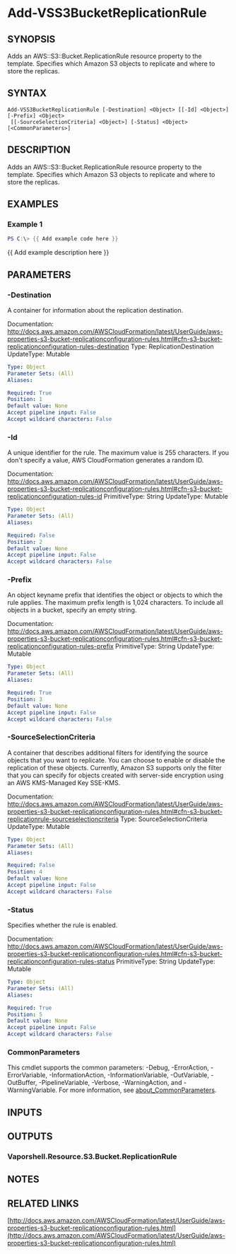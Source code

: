 # Add-VSS3BucketReplicationRule

## SYNOPSIS
Adds an AWS::S3::Bucket.ReplicationRule resource property to the template.
Specifies which Amazon S3 objects to replicate and where to store the replicas.

## SYNTAX

```
Add-VSS3BucketReplicationRule [-Destination] <Object> [[-Id] <Object>] [-Prefix] <Object>
 [[-SourceSelectionCriteria] <Object>] [-Status] <Object> [<CommonParameters>]
```

## DESCRIPTION
Adds an AWS::S3::Bucket.ReplicationRule resource property to the template.
Specifies which Amazon S3 objects to replicate and where to store the replicas.

## EXAMPLES

### Example 1
```powershell
PS C:\> {{ Add example code here }}
```

{{ Add example description here }}

## PARAMETERS

### -Destination
A container for information about the replication destination.

Documentation: http://docs.aws.amazon.com/AWSCloudFormation/latest/UserGuide/aws-properties-s3-bucket-replicationconfiguration-rules.html#cfn-s3-bucket-replicationconfiguration-rules-destination
Type: ReplicationDestination
UpdateType: Mutable

```yaml
Type: Object
Parameter Sets: (All)
Aliases:

Required: True
Position: 1
Default value: None
Accept pipeline input: False
Accept wildcard characters: False
```

### -Id
A unique identifier for the rule.
The maximum value is 255 characters.
If you don't specify a value, AWS CloudFormation generates a random ID.

Documentation: http://docs.aws.amazon.com/AWSCloudFormation/latest/UserGuide/aws-properties-s3-bucket-replicationconfiguration-rules.html#cfn-s3-bucket-replicationconfiguration-rules-id
PrimitiveType: String
UpdateType: Mutable

```yaml
Type: Object
Parameter Sets: (All)
Aliases:

Required: False
Position: 2
Default value: None
Accept pipeline input: False
Accept wildcard characters: False
```

### -Prefix
An object keyname prefix that identifies the object or objects to which the rule applies.
The maximum prefix length is 1,024 characters.
To include all objects in a bucket, specify an empty string.

Documentation: http://docs.aws.amazon.com/AWSCloudFormation/latest/UserGuide/aws-properties-s3-bucket-replicationconfiguration-rules.html#cfn-s3-bucket-replicationconfiguration-rules-prefix
PrimitiveType: String
UpdateType: Mutable

```yaml
Type: Object
Parameter Sets: (All)
Aliases:

Required: True
Position: 3
Default value: None
Accept pipeline input: False
Accept wildcard characters: False
```

### -SourceSelectionCriteria
A container that describes additional filters for identifying the source objects that you want to replicate.
You can choose to enable or disable the replication of these objects.
Currently, Amazon S3 supports only the filter that you can specify for objects created with server-side encryption using an AWS KMS-Managed Key SSE-KMS.

Documentation: http://docs.aws.amazon.com/AWSCloudFormation/latest/UserGuide/aws-properties-s3-bucket-replicationconfiguration-rules.html#cfn-s3-bucket-replicationrule-sourceselectioncriteria
Type: SourceSelectionCriteria
UpdateType: Mutable

```yaml
Type: Object
Parameter Sets: (All)
Aliases:

Required: False
Position: 4
Default value: None
Accept pipeline input: False
Accept wildcard characters: False
```

### -Status
Specifies whether the rule is enabled.

Documentation: http://docs.aws.amazon.com/AWSCloudFormation/latest/UserGuide/aws-properties-s3-bucket-replicationconfiguration-rules.html#cfn-s3-bucket-replicationconfiguration-rules-status
PrimitiveType: String
UpdateType: Mutable

```yaml
Type: Object
Parameter Sets: (All)
Aliases:

Required: True
Position: 5
Default value: None
Accept pipeline input: False
Accept wildcard characters: False
```

### CommonParameters
This cmdlet supports the common parameters: -Debug, -ErrorAction, -ErrorVariable, -InformationAction, -InformationVariable, -OutVariable, -OutBuffer, -PipelineVariable, -Verbose, -WarningAction, and -WarningVariable. For more information, see [about_CommonParameters](http://go.microsoft.com/fwlink/?LinkID=113216).

## INPUTS

## OUTPUTS

### Vaporshell.Resource.S3.Bucket.ReplicationRule
## NOTES

## RELATED LINKS

[http://docs.aws.amazon.com/AWSCloudFormation/latest/UserGuide/aws-properties-s3-bucket-replicationconfiguration-rules.html](http://docs.aws.amazon.com/AWSCloudFormation/latest/UserGuide/aws-properties-s3-bucket-replicationconfiguration-rules.html)

